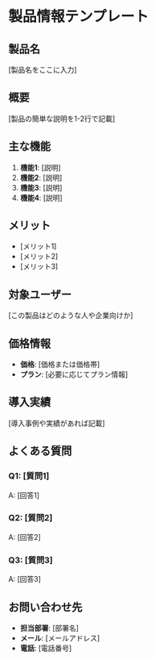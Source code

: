 # 製品情報テンプレート

## 製品名
[製品名をここに入力]

## 概要
[製品の簡単な説明を1-2行で記載]

## 主な機能
1. **機能1**: [説明]
2. **機能2**: [説明]
3. **機能3**: [説明]
4. **機能4**: [説明]

## メリット
- [メリット1]
- [メリット2]
- [メリット3]

## 対象ユーザー
[この製品はどのような人や企業向けか]

## 価格情報
- **価格**: [価格または価格帯]
- **プラン**: [必要に応じてプラン情報]

## 導入実績
[導入事例や実績があれば記載]

## よくある質問

### Q1: [質問1]
A: [回答1]

### Q2: [質問2]
A: [回答2]

### Q3: [質問3]
A: [回答3]

## お問い合わせ先
- **担当部署**: [部署名]
- **メール**: [メールアドレス]
- **電話**: [電話番号]
